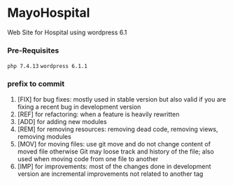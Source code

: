 # MayoHospital
Web Site for Hospital using wordpress 6.1

### Pre-Requisites
`php 7.4.13`
`wordpress 6.1.1`

### prefix to commit
<ol>
  <li>[FIX] for bug fixes: mostly used in stable version but also valid if you are fixing a recent bug in development version</li>
  <li>[REF] for refactoring: when a feature is heavily rewritten</li>
  <li>[ADD] for adding new modules</li>
  <li>[REM] for removing resources: removing dead code, removing views, removing modules</li>
  <li>[MOV] for moving files: use git move and do not change content of moved file otherwise Git may loose track and history of the file; also used when moving code from one file to another</li>
  <li>[IMP] for improvements: most of the changes done in development version are incremental improvements not related to another tag</li>
</ol>
